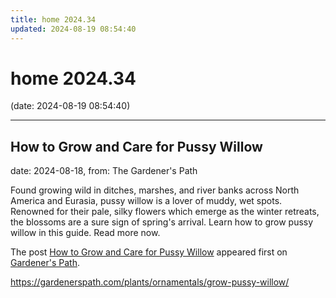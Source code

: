 ```yaml
---
title: home 2024.34
updated: 2024-08-19 08:54:40
---
```


# home 2024.34

(date: 2024-08-19 08:54:40)

---

## How to Grow and Care for Pussy Willow

date: 2024-08-18, from: The Gardener's Path

<p>Found growing wild in ditches, marshes, and river banks across North America and Eurasia, pussy willow is a lover of muddy, wet spots. Renowned for their pale, silky flowers which emerge as the winter retreats, the blossoms are a sure sign of spring's arrival. Learn how to grow pussy willow in this guide. Read more now.</p>
<p>The post <a href="https://gardenerspath.com/plants/ornamentals/grow-pussy-willow/">How to Grow and Care for Pussy Willow</a> appeared first on <a href="https://gardenerspath.com">Gardener&#039;s Path</a>.</p>
 

<https://gardenerspath.com/plants/ornamentals/grow-pussy-willow/>

